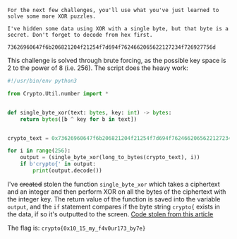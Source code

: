 ```
For the next few challenges, you'll use what you've just learned to solve some more XOR puzzles.  
  
I've hidden some data using XOR with a single byte, but that byte is a secret. Don't forget to decode from hex first.  
  
73626960647f6b206821204f21254f7d694f7624662065622127234f726927756d
```

This challenge is solved through brute forcing, as the possible key space is 2 to the power of 8 (i.e. 256). The script does the heavy work:

```python
#!/usr/bin/env python3

from Crypto.Util.number import *


def single_byte_xor(text: bytes, key: int) -> bytes:
    return bytes([b ^ key for b in text])


crypto_text = 0x73626960647f6b206821204f21254f7d694f7624662065622127234f726927756d

for i in range(256):
	output = (single_byte_xor(long_to_bytes(crypto_text), i))
	if b'crypto{' in output:
		print(output.decode())
```

I've ~~created~~ stolen the function `single_byte_xor` which takes a ciphertext and an integer and then perform XOR on all the bytes of the ciphertext with the integer key. The return value of the function is saved into the variable `output`, and the `if` statement compares if the byte string `crypto{` exists in the data, if so it's outputted to the screen. [Code stolen from this article](https://www.codementor.io/@arpitbhayani/deciphering-single-byte-xor-ciphertext-17mtwlzh30)

The flag is: `crypto{0x10_15_my_f4v0ur173_by7e}`